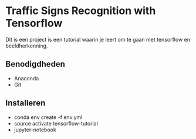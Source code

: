 # Traffic Signs Recognition with Tensorflow
Dit is een project is een tutorial waarin je leert om te gaan met tensorflow en beeldherkenning.

## Benodigdheden 
* Anaconda
* Git

## Installeren
 * conda env create -f env.yml
 * source activate tensorflow-tutorial
 * jupyter-notebook
